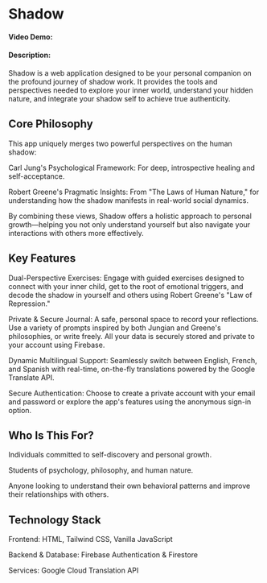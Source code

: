 # Shadow
#### Video Demo:  <URL HERE>
#### Description:
Shadow is a web application designed to be your personal companion on the profound journey of shadow work. It provides the tools and perspectives needed to explore your inner world, understand your hidden nature, and integrate your shadow self to achieve true authenticity.

## Core Philosophy
This app uniquely merges two powerful perspectives on the human shadow:

Carl Jung's Psychological Framework: For deep, introspective healing and self-acceptance.

Robert Greene's Pragmatic Insights: From "The Laws of Human Nature," for understanding how the shadow manifests in real-world social dynamics.

By combining these views, Shadow offers a holistic approach to personal growth—helping you not only understand yourself but also navigate your interactions with others more effectively.

## Key Features
Dual-Perspective Exercises: Engage with guided exercises designed to connect with your inner child, get to the root of emotional triggers, and decode the shadow in yourself and others using Robert Greene's "Law of Repression."

Private & Secure Journal: A safe, personal space to record your reflections. Use a variety of prompts inspired by both Jungian and Greene's philosophies, or write freely. All your data is securely stored and private to your account using Firebase.

Dynamic Multilingual Support: Seamlessly switch between English, French, and Spanish with real-time, on-the-fly translations powered by the Google Translate API.

Secure Authentication: Choose to create a private account with your email and password or explore the app's features using the anonymous sign-in option.

## Who Is This For?
Individuals committed to self-discovery and personal growth.

Students of psychology, philosophy, and human nature.

Anyone looking to understand their own behavioral patterns and improve their relationships with others.

## Technology Stack
Frontend: HTML, Tailwind CSS, Vanilla JavaScript

Backend & Database: Firebase Authentication & Firestore

Services: Google Cloud Translation API